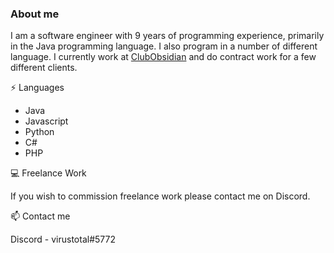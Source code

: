 ### About me

I am a software engineer with 9 years of programming experience, primarily in the Java programming language. I also program in a number of different language. I currently work at [ClubObsidian](https://github.com/ClubObsidian/) and do contract work for a few different clients.

:zap: Languages
* Java
* Javascript
* Python
* C#
* PHP

:computer: Freelance Work

If you wish to commission freelance work please contact me on Discord.

:mailbox: Contact me

Discord - virustotal#5772

<!--
**virustotalop/virustotalop** is a ✨ _special_ ✨ repository because its `README.md` (this file) appears on your GitHub profile.

Here are some ideas to get you started:

- 🔭 I’m currently working on ...
- 🌱 I’m currently learning ...
- 👯 I’m looking to collaborate on ...
- 🤔 I’m looking for help with ...
- 💬 Ask me about ...
- 📫 How to reach me: ...
- 😄 Pronouns: ...
- ⚡ Fun fact: ...
-->
